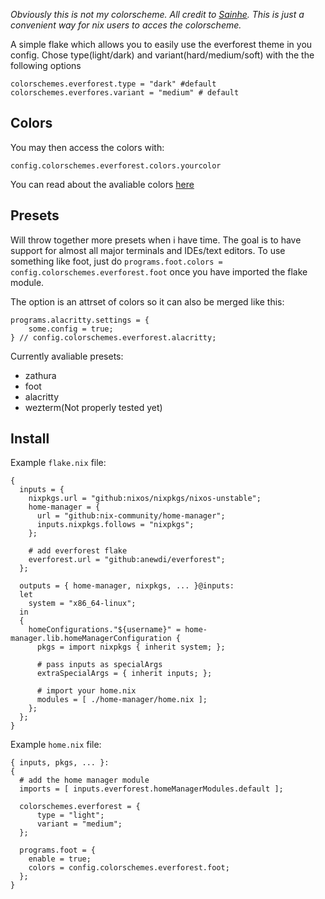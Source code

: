 *Obviously this is not my colorscheme. All credit to [Sainhe](https://github.com/sainnhe/everforest). This is just a convenient way for nix users to acces the colorscheme.*

A simple flake which allows you to easily use the everforest theme in you config. 
Chose type(light/dark) and variant(hard/medium/soft) with the the following options 
```
colorschemes.everforest.type = "dark" #default
colorschemes.everfores.variant = "medium" # default
```

## Colors
You may then access the colors with:
```
config.colorschemes.everforest.colors.yourcolor
```
You can read about the avaliable colors [here](https://github.com/sainnhe/everforest/blob/master/palette.md#highlights)

## Presets
Will throw together more presets when i have time. The goal is to have support for almost all major terminals and IDEs/text editors. To use something like foot, just do ``programs.foot.colors = config.colorschemes.everforest.foot`` once you have imported the flake module. 

The option is an attrset of colors so it can also be merged like this:
```
programs.alacritty.settings = {
    some.config = true;
} // config.colorschemes.everforest.alacritty;
```

Currently avaliable presets:
* zathura
* foot
* alacritty
* wezterm(Not properly tested yet)

## Install
Example `flake.nix` file:
```
{
  inputs = {
    nixpkgs.url = "github:nixos/nixpkgs/nixos-unstable";
    home-manager = {
      url = "github:nix-community/home-manager";
      inputs.nixpkgs.follows = "nixpkgs";
    };

    # add everforest flake
    everforest.url = "github:anewdi/everforest";
  };

  outputs = { home-manager, nixpkgs, ... }@inputs:
  let
    system = "x86_64-linux";
  in
  {
    homeConfigurations."${username}" = home-manager.lib.homeManagerConfiguration {
      pkgs = import nixpkgs { inherit system; };

      # pass inputs as specialArgs
      extraSpecialArgs = { inherit inputs; };

      # import your home.nix
      modules = [ ./home-manager/home.nix ];
    };
  };
}
```
Example `home.nix` file:
```
{ inputs, pkgs, ... }:
{
  # add the home manager module
  imports = [ inputs.everforest.homeManagerModules.default ];

  colorschemes.everforest = {
      type = "light";
      variant = "medium";
  };

  programs.foot = {
    enable = true;
    colors = config.colorschemes.everforest.foot;
  };
}
```
